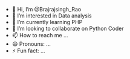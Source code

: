 - 👋 Hi, I’m @Brajrajsingh_Rao
- 👀 I’m interested in Data analysis
- 🌱 I’m currently learning PHP
- 💞️ I’m looking to collaborate on Python Coder
- 📫 How to reach me ...
- 😄 Pronouns: ...
- ⚡ Fun fact: ...

<!---
Brajrajsingh Rao/Brajraj1606 is a ✨ special ✨ repository because its `README.md` (this file) appears on your GitHub profile.
You can click the Preview link to take a look at your changes.
--->
